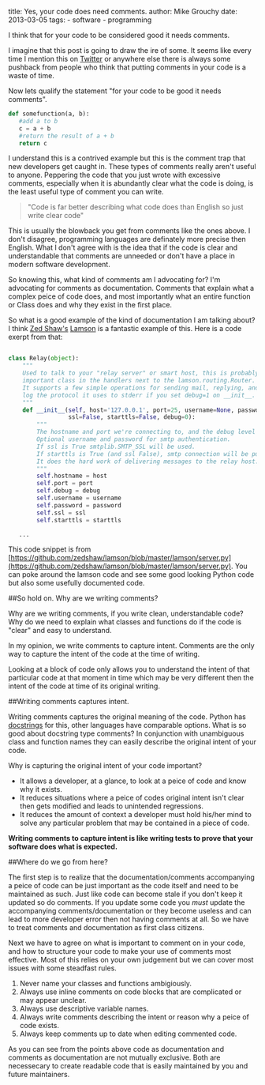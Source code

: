 title: Yes, your code does need comments.
author: Mike Grouchy
date: 2013-03-05
tags:
    - software
	- programming

I think that for your code to be considered good it needs comments.

I imagine that this post is going to draw the ire of some. It seems like every
time I mention this on [Twitter](http://twitter.com/mgrouchy) or anywhere else
there is always some pushback from people who think that putting comments in
your code is a waste of time.

Now lets qualify the statement "for your code to be good it needs comments".

```python
def somefunction(a, b):
   #add a to b
   c = a + b
   #return the result of a + b
   return c
```

I understand this is a contrived example but this is the comment trap that new
developers get caught in. These types of comments really aren't useful to anyone.
Peppering the code that you just wrote with excessive comments, especially when
it is abundantly clear what the code is doing, is the least useful type of comment
you can write.

> "Code is far better describing what code does than English so just write clear code"

This is usually the blowback you get from comments like the ones above. I don't
disagree, programming languages are definately more precise then English. What I
don't agree with is the idea that if the code is clear and understandable that
comments are unneeded or don't have a place in modern software development.

So knowing this, what kind of comments am I advocating for? I'm advocating for
comments as documentation. Comments that explain what a complex peice of code
does, and most importantly what an entire function or Class does and why they
exist in the first place.

So what is a good example of the kind of documentation I am talking about? I
think [Zed Shaw's](http://twitter.com/zedshaw) [Lamson](http://github.com/zedshaw/lamson) is a fantastic example of this. Here is a code exerpt from that:

```python

class Relay(object):
    """
    Used to talk to your "relay server" or smart host, this is probably the most
    important class in the handlers next to the lamson.routing.Router.
    It supports a few simple operations for sending mail, replying, and can
    log the protocol it uses to stderr if you set debug=1 on __init__.
    """
    def __init__(self, host='127.0.0.1', port=25, username=None, password=None,
                 ssl=False, starttls=False, debug=0):
        """
        The hostname and port we're connecting to, and the debug level (default to 0).
        Optional username and password for smtp authentication.
        If ssl is True smtplib.SMTP_SSL will be used.
        If starttls is True (and ssl False), smtp connection will be put in TLS mode.
        It does the hard work of delivering messages to the relay host.
        """
        self.hostname = host
        self.port = port
        self.debug = debug
        self.username = username
        self.password = password
        self.ssl = ssl
        self.starttls = starttls

   ...

```
This code snippet is from [https://github.com/zedshaw/lamson/blob/master/lamson/server.py](https://github.com/zedshaw/lamson/blob/master/lamson/server.py). You can poke around the lamson code and see some good looking
Python code but also some usefully documented code.

##So hold on. Why are we writing comments?

Why are we writing comments, if you write clean, understandable code? Why do we
need to explain what classes and functions do if the code is "clear" and easy to
understand.

In my opinion, we write comments to capture intent. Comments are the only way
to capture the intent of the code at the time of writing.

Looking at a block of code only allows you to understand the intent of that
particular code at that moment in time which may be very different then the
intent of the code at time of its original writing.


##Writing comments captures intent.

Writing comments captures the original meaning of the code. Python has [docstrings](http://www.python.org/dev/peps/pep-0257/)
for this, other languages have comparable options. What is so good about docstring
type comments? In conjunction with unambiguous class and function names they can
easily describe the original intent of your code.

Why is capturing the original intent of your code important?

* It allows a developer, at a glance, to look at a peice of code and know why it exists.
* It reduces situations where a peice of codes original intent isn't clear then gets modified
and leads to unintended regressions.
* It reduces the amount of context a developer must hold his/her mind to solve any particular problem that may be contained in a piece of code.

**Writing comments to capture intent is like writing tests to prove that your software does what is expected.**

##Where do we go from here?

The first step is to realize that the documentation/comments accompanying a peice
of code can be just important as the code itself and need to be maintained as such.
Just like code can become stale if you don't keep it updated so do comments.
If you update some code you *must* update the accompanying comments/documentation
or they become useless and can lead to more developer error then not having comments
at all. So we have to treat comments and documentation as first class citizens.

Next we have to agree on what is important to comment on in your code, and how to
structure your code to make your use of comments most effective. Most of this
relies on your own judgement but we can cover most issues with some steadfast rules.

1. Never name your classes and functions ambigiously.
2. Always use inline comments on code blocks that are complicated or may appear unclear.
3. Always use descriptive variable names.
4. Always write comments describing the intent or reason why a peice of code exists.
5. Always keep comments up to date when editing commented code.


As you can see from the points above code as documentation and comments as documentation are not mutually exclusive. Both
are necessecary to create readable code that is easily maintained by you and future maintainers.
